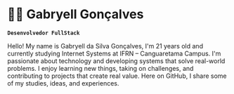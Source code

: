 
# 🧑‍💻 Gabryell Gonçalves
**`Desenvolvedor FullStack`**

Hello! My name is Gabryell da Silva Gonçalves, I'm 21 years old and currently studying Internet Systems at IFRN – Canguaretama Campus.
I'm passionate about technology and developing systems that solve real-world problems.
I enjoy learning new things, taking on challenges, and contributing to projects that create real value. Here on GitHub, I share some of my studies, ideas, and experiences.
